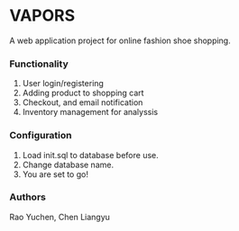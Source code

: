 # VAPORS

A web application project for online fashion shoe shopping.

### Functionality
1. User login/registering
2. Adding product to shopping cart
3. Checkout, and email notification
4. Inventory management for analyssis

### Configuration
1. Load init.sql to database before use.
2. Change database name.
3. You are set to go!

### Authors
Rao Yuchen, Chen Liangyu
